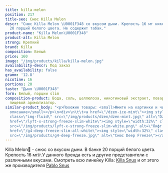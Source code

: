 ```yaml
---
title: killa-melon
position: 217
title-seo: Снюс Killa Melon
descr: "Снюс Killa Melon \U0001F348 со вкусом дыни. Крепость 16 мг никотина. В банке
  20 порций белого цвета. Не содержит табак."
product-name: "Killa Melon\U0001F348"
product-alt: Killa Melon
strong: Крепкий
brand: Killa
composition: Белый
price: 160
image: "/img/products/killa/killa-melon.jpg"
availability-descr: Под заказ
has_availability: false
gramm: '12.8'
nicotine: 16
portions: 20
taste: "Дыня \U0001F348"
form: Белый, порции slim
composition-product: Вода, соль, целлюлоза, никотиновый экстракт, поваренная сода,
  пищевой ароматизатор.
similar-product_body: "<p>Похожие товары: <small>Жмите на картинки и читайте полное
  описание</small></p>\n<div>\n\t\t<a href=\"/dzen-ice-mint\"><img style=\"width:32%\"
  class=\"img-fluid\" src=\"/img/products/dzen/dzen-mint.jpg\" alt=\"Dzen Ice Mint\"></a>\n\t\t<a
  href=\"/lyft-x-strong-freeze-slim-white\"><img style=\"width:32%\" class=\"img-fluid\"
  src=\"/img/products/lyft-x-strong-freeze-slim-white.png\" alt=\"Лифт фриз\"></a>\n<a
  href=\"/g4-deep-freeze-slim-all-white\"><img style=\"width:32%\" class=\"img-fluid\"
  src=\"/img/products/g4-deep-freeze.jpg\" alt=\"Снюс Deep Freeze\"></a>\n</div>"
---
```


Killa Melon🍈 - снюс со вкусом дыни. В банке 20 порций белого цвета. Крепость 16 мг/г.У данного бренда есть и другие представители c различными вкусами. Смотреть всю линейку Killa: <a href="/killa-snus">Killa Snus</a> и от этого же производителя <a href="/pablo-snus">Pablo Snus</a>